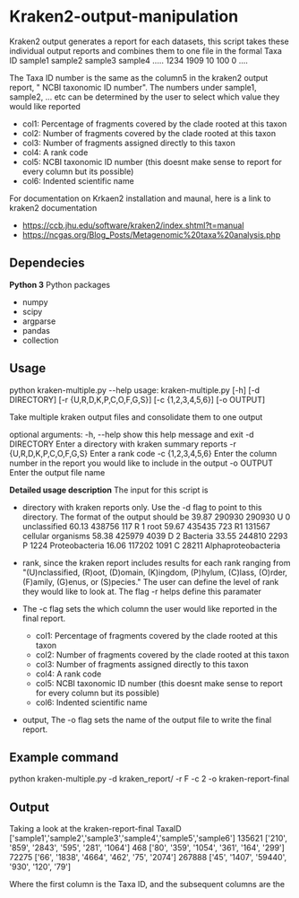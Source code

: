 # Kraken2-output-manipulation
Kraken2 output generates a report for each datasets, this script takes these individual output reports and combines them to one file in the formal 
Taxa ID     sample1     sample2     sample3     sample4 .....
1234        1909          10        100         0       ....

The Taxa ID number is the same as the column5 in the kraken2 output report, " NCBI taxonomic ID number". 
The numbers under sample1, sample2, ... etc can be determined by the user to select which value they would like reported 
- col1: Percentage of fragments covered by the clade rooted at this taxon
- col2: Number of fragments covered by the clade rooted at this taxon
- col3: Number of fragments assigned directly to this taxon
- col4: A rank code
- col5: NCBI taxonomic ID number (this doesnt make sense to report for every column but its possible)
- col6: Indented scientific name

For documentation on Krkaen2 installation and maunal, here is a link to kraken2 documentation 
- https://ccb.jhu.edu/software/kraken2/index.shtml?t=manual
- https://ncgas.org/Blog_Posts/Metagenomic%20taxa%20analysis.php

## Dependecies 
**Python 3**
Python packages 
- numpy 
- scipy
- argparse
- pandas 
- collection 

## Usage 
python kraken-multiple.py --help
usage: kraken-multiple.py [-h] [-d DIRECTORY] [-r {U,R,D,K,P,C,O,F,G,S}]
                          [-c {1,2,3,4,5,6}] [-o OUTPUT]

Take multiple kraken output files and consolidate them to one output

optional arguments:
  -h, --help            show this help message and exit
  -d DIRECTORY          Enter a directory with kraken summary reports
  -r {U,R,D,K,P,C,O,F,G,S}
                        Enter a rank code
  -c {1,2,3,4,5,6}      Enter the column number in the report you would like
                        to include in the output
  -o OUTPUT             Enter the output file name

**Detailed usage description** 
 The input for this script is 
 - directory with kraken reports only. Use the -d flag to point to this directory. 
 The format of the output should be 
 39.87  290930  290930  U       0       unclassified
 60.13  438756  117     R       1       root
 59.67  435435  723     R1      131567    cellular organisms
 58.38  425979  4039    D       2           Bacteria
 33.55  244810  2293    P       1224          Proteobacteria
 16.06  117202  1091    C       28211           Alphaproteobacteria

- rank, since the kraken report includes results for each rank ranging from "(U)nclassified, (R)oot, (D)omain, (K)ingdom, (P)hylum, (C)lass, (O)rder, (F)amily, (G)enus, or (S)pecies." The user can define the level of rank they would like to look at. The flag -r helps define this paramater 

- The -c flag sets the which column the user would like reported in the final report. 
  - col1: Percentage of fragments covered by the clade rooted at this taxon
  - col2: Number of fragments covered by the clade rooted at this taxon
  - col3: Number of fragments assigned directly to this taxon
  - col4: A rank code
  - col5: NCBI taxonomic ID number (this doesnt make sense to report for every column but its possible)
  - col6: Indented scientific name
  
- output, The -o flag sets the name of the output file to write the final report. 

## Example command 
python kraken-multiple.py -d kraken_report/ -r F -c 2 -o kraken-report-final

## Output 
Taking a look at the kraken-report-final
TaxaID  ['sample1','sample2','sample3','sample4','sample5','sample6']
135621  ['210', '859', '2843', '595', '281', '1064']
468     ['80', '359', '1054', '361', '164', '299']
72275   ['66', '1838', '4664', '462', '75', '2074']
267888  ['45', '1407', '59440', '930', '120', '79']


Where the first column is the Taxa ID, and the subsequent columns are the 
